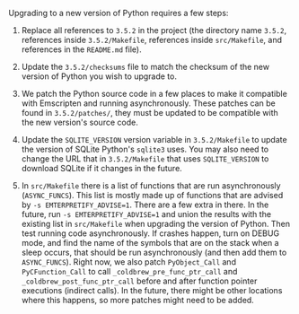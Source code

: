 Upgrading to a new version of Python requires a few steps:

1. Replace all references to `3.5.2` in the project (the directory name `3.5.2`, references inside `3.5.2/Makefile`, references inside `src/Makefile`, and references in the `README.md` file).

2. Update the `3.5.2/checksums` file to match the checksum of the new version of Python you wish to upgrade to.

3. We patch the Python source code in a few places to make it compatible with Emscripten and running asynchronously. These patches can be found in `3.5.2/patches/`, they must be updated to be compatible with the new version's source code.

4. Update the `SQLITE_VERSION` version variable in `3.5.2/Makefile` to update the version of SQLite Python's `sqlite3` uses. You may also need to change the URL that in `3.5.2/Makefile` that uses `SQLITE_VERSION` to download SQLite if it changes in the future.

5. In `src/Makefile` there is a list of functions that are run asynchronously (`ASYNC_FUNCS`). This list is mostly made up of functions that are advised by `-s EMTERPRETIFY_ADVISE=1`. There are a few extra in there. In the future, run `-s EMTERPRETIFY_ADVISE=1` and union the results with the existing list in `src/Makefile` when upgrading the version of Python. Then test running code asynchronously. If crashes happen, turn on DEBUG mode, and find the name of the symbols that are on the stack when a sleep occurs, that should be run asynchronously (and then add them to `ASYNC_FUNCS`). Right now, we also patch `PyObject_Call` and `PyCFunction_Call` to call `_coldbrew_pre_func_ptr_call` and `_coldbrew_post_func_ptr_call` before and after function pointer executions (indirect calls). In the future, there might be other locations where this happens, so more patches might need to be added.